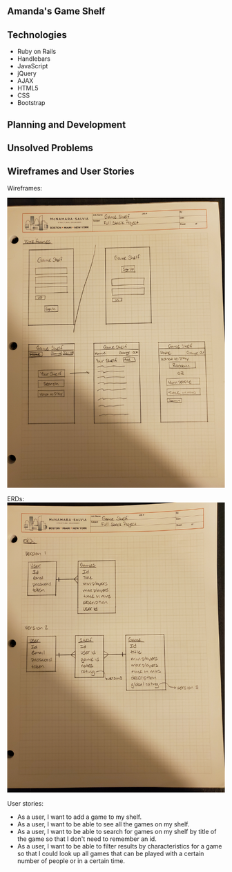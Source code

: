 ## Amanda's Game Shelf

## Technologies

- Ruby on Rails
- Handlebars
- JavaScript
- jQuery
- AJAX
- HTML5
- CSS
- Bootstrap

## Planning and Development


## Unsolved Problems


## Wireframes and User Stories

Wireframes:

  ![Wireframe Image](./public/20190721_Wireframes.jpg)

ERDs:
  ![ERD Image](./public/20190721_ERD.jpg)

User stories:
- As a user, I want to add a game to my shelf.
- As a user, I want to be able to see all the games on my shelf.
- As a user, I want to be able to search for games on my shelf by title of the game so that I don't need to remember an id.
- As a user, I want to be able to filter results by characteristics for a game so that I could look up all games that can be played with a certain number of people or in a certain time.
